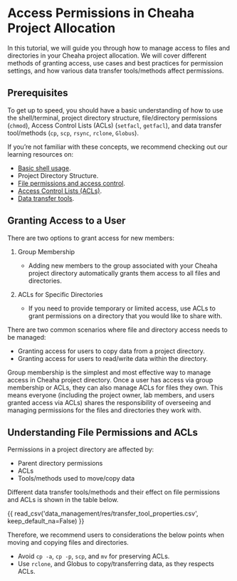 # Access Permissions in Cheaha Project Allocation

In this tutorial, we will guide you through how to manage access to files and directories in your Cheaha project allocation. We  will cover different methods of granting access, use cases and best practices for permission settings, and how various data transfer tools/methods affect permissions.

## Prerequisites

To get up to speed, you should have a basic understanding of how to use the shell/terminal, project directory structure, file/directory permissions (`chmod`), Access Control Lists (ACLs) (`setfacl`, `getfacl`), and data transfer tool/methods (`cp`, `scp`, `rsync`, `rclone`, `Globus`).

If you’re not familiar with these concepts, we recommend checking out our learning resources on:

- [Basic shell usage](../../workflow_solutions/shell.md).
- Project Directory Structure.
- [File permissions and access control](../../workflow_solutions/shell.md#manage-permissions-of-files-and-directores-chmod).
- [Access Control Lists (ACLs)](../../workflow_solutions/shell.md#manage-researcher-access-to-files-and-directories-getfacl-setfacl).
- [Data transfer tools](../../data_management/transfer/index.md).

## Granting Access to a User

There are two options to grant access for new members:

1. Group Membership

    - Adding new members to the group associated with your Cheaha project directory automatically grants them access to all files and directories.

1. ACLs for Specific Directories

    - If you need to provide temporary or limited access, use ACLs to grant permissions on a directory that you would like to share with.

There are two common scenarios where file and directory access needs to be managed:

- Granting access for users to copy data from a project directory.
- Granting access for users to read/write data within the directory.

 Group membership is the simplest and most effective way to manage access in Cheaha project directory. Once a user has access via group membership or ACLs, they can also manage ACLs for files they own. This means everyone (including the project owner, lab members, and users granted access via ACLs) shares the responsibility of overseeing and managing permissions for the files and directories they work with.

## Understanding File Permissions and ACLs

Permissions in a project directory are affected by:

- Parent directory permissions
- ACLs
- Tools/methods used to move/copy data

Different data transfer tools/methods and their effect on file permissions and ACLs is shown in the table below.

{{ read_csv('data_management/res/transfer_tool_properties.csv', keep_default_na=False) }}

Therefore,  we recommend users to considerations the below points when moving and copying files and directories.

- Avoid `cp -a`, `cp -p`, `scp`, and `mv` for preserving ACLs.
- Use `rclone`, and Globus  to copy/transferring data, as they respects ACLs.
